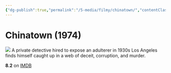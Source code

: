 ```yaml
---
{"dg-publish":true,"permalink":"/5-media/filmy/chinatown/","contentClasses":"movie","tags":["to-watch","фильм","#Drama","#Mystery","#Thriller"],"created":"2024-01-20T01:36:45.384+03:00","updated":"2024-01-20T01:55:02.190+03:00"}
---
```


# Chinatown (1974)
![](https://m.media-amazon.com/images/M/MV5BMjJkMDZhYzItZTFhMi00ZGI4LThlNTAtZDNlYmEwNjFkNDYzXkEyXkFqcGdeQXVyMjUzOTY1NTc@._V1_SX300.jpg)
A private detective hired to expose an adulterer in 1930s Los Angeles finds himself caught up in a web of deceit, corruption, and murder.

**8.2** on [IMDB](https://www.imdb.com/title/tt0071315)
